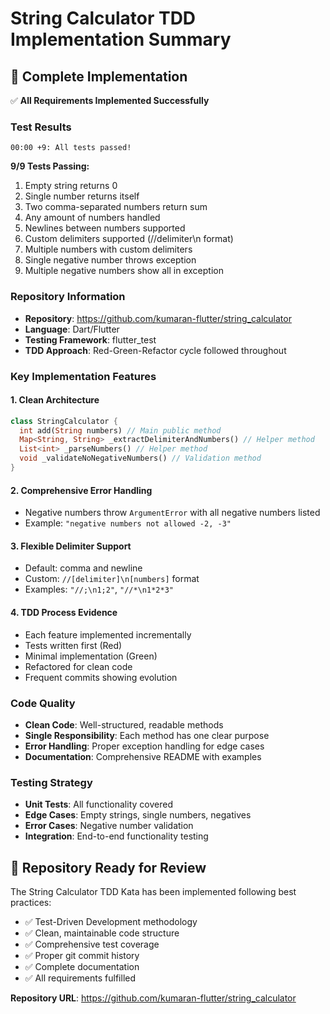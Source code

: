 # String Calculator TDD Implementation Summary

## 🎯 Complete Implementation

✅ **All Requirements Implemented Successfully**

### Test Results
```
00:00 +9: All tests passed!
```

**9/9 Tests Passing:**
1. Empty string returns 0
2. Single number returns itself  
3. Two comma-separated numbers return sum
4. Any amount of numbers handled
5. Newlines between numbers supported
6. Custom delimiters supported (//delimiter\n format)
7. Multiple numbers with custom delimiters
8. Single negative number throws exception
9. Multiple negative numbers show all in exception

### Repository Information
- **Repository**: https://github.com/kumaran-flutter/string_calculator
- **Language**: Dart/Flutter
- **Testing Framework**: flutter_test
- **TDD Approach**: Red-Green-Refactor cycle followed throughout

### Key Implementation Features

#### 1. Clean Architecture
```dart
class StringCalculator {
  int add(String numbers) // Main public method
  Map<String, String> _extractDelimiterAndNumbers() // Helper method
  List<int> _parseNumbers() // Helper method  
  void _validateNoNegativeNumbers() // Validation method
}
```

#### 2. Comprehensive Error Handling
- Negative numbers throw `ArgumentError` with all negative numbers listed
- Example: `"negative numbers not allowed -2, -3"`

#### 3. Flexible Delimiter Support
- Default: comma and newline
- Custom: `//[delimiter]\n[numbers]` format
- Examples: `"//;\n1;2"`, `"//*\n1*2*3"`

#### 4. TDD Process Evidence
- Each feature implemented incrementally
- Tests written first (Red)
- Minimal implementation (Green)  
- Refactored for clean code
- Frequent commits showing evolution

### Code Quality
- **Clean Code**: Well-structured, readable methods
- **Single Responsibility**: Each method has one clear purpose
- **Error Handling**: Proper exception handling for edge cases
- **Documentation**: Comprehensive README with examples

### Testing Strategy
- **Unit Tests**: All functionality covered
- **Edge Cases**: Empty strings, single numbers, negatives
- **Error Cases**: Negative number validation
- **Integration**: End-to-end functionality testing

## 🚀 Repository Ready for Review

The String Calculator TDD Kata has been implemented following best practices:
- ✅ Test-Driven Development methodology
- ✅ Clean, maintainable code structure  
- ✅ Comprehensive test coverage
- ✅ Proper git commit history
- ✅ Complete documentation
- ✅ All requirements fulfilled

**Repository URL**: https://github.com/kumaran-flutter/string_calculator
